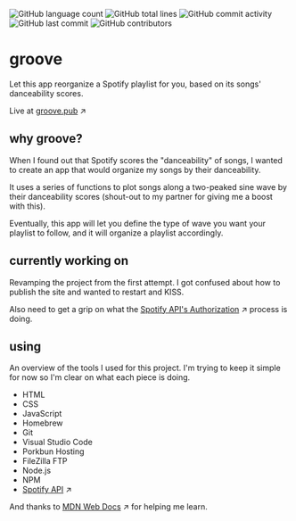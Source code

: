 ![GitHub language count](https://img.shields.io/github/languages/count/kailynnelson/groove) ![GitHub total lines](https://img.shields.io/tokei/lines/github/kailynnelson/groove) ![GitHub commit activity](https://img.shields.io/github/commit-activity/w/kailynnelson/groove) ![GitHub last commit](https://img.shields.io/github/last-commit/kailynnelson/groove) ![GitHub contributors](https://img.shields.io/github/contributors/kailynnelson/groove)

# groove
Let this app reorganize a Spotify playlist for you, based on its songs' danceability scores.

Live at [groove.pub](http://groove.pub/) &#x2197;

## why groove?
When I found out that Spotify scores the "danceability" of songs, I wanted to create an app that would organize my songs by their danceability. 

It uses a series of functions to plot songs along a two-peaked sine wave by their danceability scores (shout-out to my partner for giving me a boost with this). 

Eventually, this app will let you define the type of wave you want your playlist to follow, and it will organize a playlist accordingly. 

## currently working on
Revamping the project from the first attempt. I got confused about how to publish the site and wanted to restart and KISS.

Also need to get a grip on what the [Spotify API's Authorization](https://developer.spotify.com/documentation/general/guides/authorization/) &#x2197; process is doing.

## using
An overview of the tools I used for this project. I'm trying to keep it simple for now so I'm clear on what each piece is doing.
- HTML
- CSS 
- JavaScript
- Homebrew
- Git
- Visual Studio Code 
- Porkbun Hosting
- FileZilla FTP 
- Node.js
- NPM
- [Spotify API](https://developer.spotify.com/documentation/web-api/) &#x2197;

And thanks to [MDN Web Docs](https://developer.mozilla.org/en-US/) &#x2197; for helping me learn.
